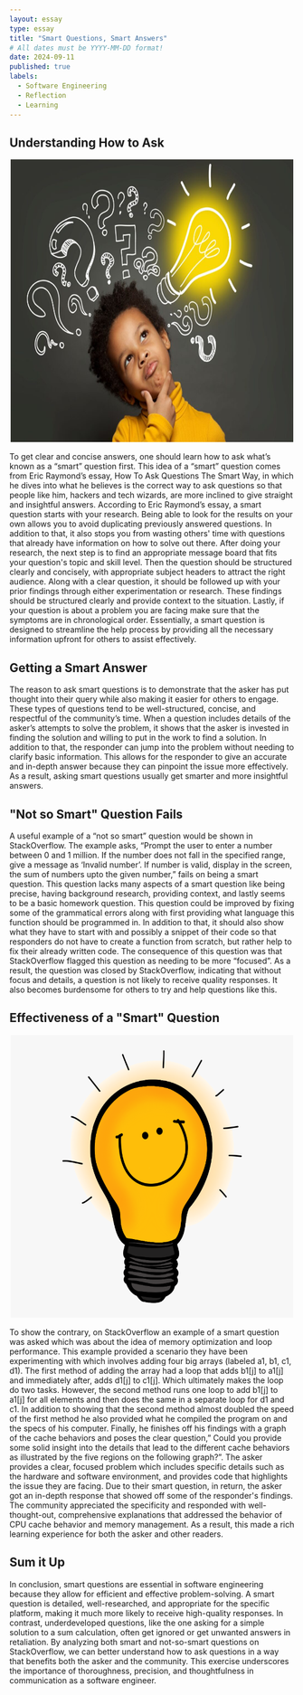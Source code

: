 ```yaml
---
layout: essay
type: essay
title: "Smart Questions, Smart Answers"
# All dates must be YYYY-MM-DD format!
date: 2024-09-11
published: true
labels:
  - Software Engineering
  - Reflection
  - Learning
---
```

<h2>Understanding How to Ask</h2>

<center> <img width="500" height="500" class="img-fluid" src="../img/smartqs1.jpg"> </center>

  To get clear and concise answers, one should learn how to ask what’s known as a “smart” question first. This idea of a “smart” question comes from Eric Raymond’s essay, How To Ask Questions The Smart Way, in which he dives into what he believes is the correct way to ask questions so that people like him, hackers and tech wizards, are more inclined to give straight and insightful answers. According to Eric Raymond’s essay, a smart question starts with your research. Being able to look for the results on your own allows you to avoid duplicating previously answered questions. In addition to that, it also stops you from wasting others' time with questions that already have information on how to solve out there. After doing your research, the next step is to find an appropriate message board that fits your question's topic and skill level. Then the question should be structured clearly and concisely, with appropriate subject headers to attract the right audience. Along with a clear question, it should be followed up with your prior findings through either experimentation or research. These findings should be structured clearly and provide context to the situation. Lastly, if your question is about a problem you are facing make sure that the symptoms are in chronological order. Essentially, a smart question is designed to streamline the help process by providing all the necessary information upfront for others to assist effectively.

<h2>Getting a Smart Answer</h2>

  The reason to ask smart questions is to demonstrate that the asker has put thought into their query while also making it easier for others to engage. These types of questions tend to be well-structured, concise, and respectful of the community’s time. When a question includes details of the asker’s attempts to solve the problem, it shows that the asker is invested in finding the solution and willing to put in the work to find a solution. In addition to that, the responder can jump into the problem without needing to clarify basic information. This allows for the responder to give an accurate and in-depth answer because they can pinpoint the issue more effectively. As a result, asking smart questions usually get smarter and more insightful answers.

<h2>"Not so Smart" Question Fails</h2>

  A useful example of a “not so smart” question would be shown in StackOverflow. The example asks, “Prompt the user to enter a number between 0 and 1 million. If the number does not fall in the specified range, give a message as ‘Invalid number’. If number is valid, display in the screen, the sum of numbers upto the given number,” fails on being a smart question. This question lacks many aspects of a smart question like being precise, having background research, providing context, and lastly seems to be a basic homework question. This question could be improved by fixing some of the grammatical errors along with first providing what language this function should be programmed in. In addition to that, it should also show what they have to start with and possibly a snippet of their code so that responders do not have to create a function from scratch, but rather help to fix their already written code. The consequence of this question was that StackOverflow flagged this question as needing to be more “focused”. As a result, the question was closed by StackOverflow, indicating that without focus and details, a question is not likely to receive quality responses. It also becomes burdensome for others to try and help questions like this.

<h2>Effectiveness of a "Smart" Question</h2>

<center> <img width="500" height="500" class="img-fluid" src="../img/smartqs2.png"> </center>

  To show the contrary, on StackOverflow an example of a smart question was asked which was about the idea of memory optimization and loop performance. This example provided a scenario they have been experimenting with which involves adding four big arrays (labeled a1, b1, c1, d1). The first method of adding the array had a loop that adds b1[j] to a1[j] and immediately after, adds d1[j] to c1[j]. Which ultimately makes the loop do two tasks. However, the second method runs one loop to add b1[j] to a1[j] for all elements and then does the same in a separate loop for d1 and c1. In addition to showing that the second method almost doubled the speed of the first method he also provided what he compiled the program on and the specs of his computer. Finally, he finishes off his findings with a graph of the cache behaviors and poses the clear question,” Could you provide some solid insight into the details that lead to the different cache behaviors as illustrated by the five regions on the following graph?”. The asker provides a clear, focused problem which includes specific details such as the hardware and software environment, and provides code that highlights the issue they are facing. Due to their smart question, in return, the asker got an in-depth response that showed off some of the responder's findings. The community appreciated the specificity and responded with well-thought-out, comprehensive explanations that addressed the behavior of CPU cache behavior and memory management. As a result, this made a rich learning experience for both the asker and other readers.

<h2>Sum it Up</h2>

  In conclusion, smart questions are essential in software engineering because they allow for efficient and effective problem-solving. A smart question is detailed, well-researched, and appropriate for the specific platform, making it much more likely to receive high-quality responses. In contrast, underdeveloped questions, like the one asking for a simple solution to a sum calculation, often get ignored or get unwanted answers in retaliation. By analyzing both smart and not-so-smart questions on StackOverflow, we can better understand how to ask questions in a way that benefits both the asker and the community. This exercise underscores the importance of thoroughness, precision, and thoughtfulness in communication as a software engineer.





